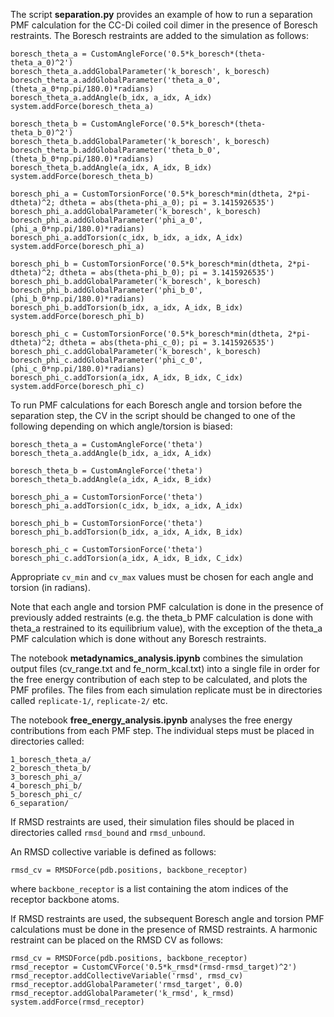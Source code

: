 The script **separation.py** provides an example of how to run a separation PMF calculation for the CC-Di coiled coil dimer in the presence of Boresch restraints. The Boresch restraints are added to the simulation as follows:
```
boresch_theta_a = CustomAngleForce('0.5*k_boresch*(theta-theta_a_0)^2')
boresch_theta_a.addGlobalParameter('k_boresch', k_boresch)
boresch_theta_a.addGlobalParameter('theta_a_0', (theta_a_0*np.pi/180.0)*radians)
boresch_theta_a.addAngle(b_idx, a_idx, A_idx)
system.addForce(boresch_theta_a)

boresch_theta_b = CustomAngleForce('0.5*k_boresch*(theta-theta_b_0)^2')
boresch_theta_b.addGlobalParameter('k_boresch', k_boresch)
boresch_theta_b.addGlobalParameter('theta_b_0', (theta_b_0*np.pi/180.0)*radians)
boresch_theta_b.addAngle(a_idx, A_idx, B_idx)
system.addForce(boresch_theta_b)

boresch_phi_a = CustomTorsionForce('0.5*k_boresch*min(dtheta, 2*pi-dtheta)^2; dtheta = abs(theta-phi_a_0); pi = 3.1415926535')
boresch_phi_a.addGlobalParameter('k_boresch', k_boresch)
boresch_phi_a.addGlobalParameter('phi_a_0', (phi_a_0*np.pi/180.0)*radians)
boresch_phi_a.addTorsion(c_idx, b_idx, a_idx, A_idx)
system.addForce(boresch_phi_a)

boresch_phi_b = CustomTorsionForce('0.5*k_boresch*min(dtheta, 2*pi-dtheta)^2; dtheta = abs(theta-phi_b_0); pi = 3.1415926535')
boresch_phi_b.addGlobalParameter('k_boresch', k_boresch)
boresch_phi_b.addGlobalParameter('phi_b_0', (phi_b_0*np.pi/180.0)*radians)
boresch_phi_b.addTorsion(b_idx, a_idx, A_idx, B_idx)
system.addForce(boresch_phi_b)

boresch_phi_c = CustomTorsionForce('0.5*k_boresch*min(dtheta, 2*pi-dtheta)^2; dtheta = abs(theta-phi_c_0); pi = 3.1415926535')
boresch_phi_c.addGlobalParameter('k_boresch', k_boresch)
boresch_phi_c.addGlobalParameter('phi_c_0', (phi_c_0*np.pi/180.0)*radians)
boresch_phi_c.addTorsion(a_idx, A_idx, B_idx, C_idx)
system.addForce(boresch_phi_c)
```

To run PMF calculations for each Boresch angle and torsion before the separation step, the CV in the script should be changed to one of the following depending on which angle/torsion is biased:
```
boresch_theta_a = CustomAngleForce('theta')
boresch_theta_a.addAngle(b_idx, a_idx, A_idx)
```
```
boresch_theta_b = CustomAngleForce('theta')
boresch_theta_b.addAngle(a_idx, A_idx, B_idx)
```
```
boresch_phi_a = CustomTorsionForce('theta')
boresch_phi_a.addTorsion(c_idx, b_idx, a_idx, A_idx)
```
```
boresch_phi_b = CustomTorsionForce('theta')
boresch_phi_b.addTorsion(b_idx, a_idx, A_idx, B_idx)
```
```
boresch_phi_c = CustomTorsionForce('theta')
boresch_phi_c.addTorsion(a_idx, A_idx, B_idx, C_idx)
```
Appropriate ```cv_min``` and ```cv_max``` values must be chosen for each angle and torsion (in radians).

Note that each angle and torsion PMF calculation is done in the presence of previously added restraints (e.g. the theta_b PMF calculation is done with theta_a restrained to its equilibrium value), with the exception of the theta_a PMF calculation which is done without any Boresch restraints.

The notebook **metadynamics_analysis.ipynb** combines the simulation output files (cv_range.txt and fe_norm_kcal.txt) into a single file in order for the free energy contribution of each step to be calculated, and plots the PMF profiles. The files from each simulation replicate must be in directories called ```replicate-1/```, ```replicate-2/``` etc.

The notebook **free_energy_analysis.ipynb** analyses the free energy contributions from each PMF step. The individual steps must be placed in directories called:
```
1_boresch_theta_a/
2_boresch_theta_b/
3_boresch_phi_a/
4_boresch_phi_b/
5_boresch_phi_c/
6_separation/
```
If RMSD restraints are used, their simulation files should be placed in directories called ```rmsd_bound``` and ```rmsd_unbound```.

An RMSD collective variable is defined as follows:
```
rmsd_cv = RMSDForce(pdb.positions, backbone_receptor)
```
where ```backbone_receptor``` is a list containing the atom indices of the receptor backbone atoms.

If RMSD restraints are used, the subsequent Boresch angle and torsion PMF calculations must be done in the presence of RMSD restraints. A harmonic restraint can be placed on the RMSD CV as follows:
```
rmsd_cv = RMSDForce(pdb.positions, backbone_receptor) 
rmsd_receptor = CustomCVForce('0.5*k_rmsd*(rmsd-rmsd_target)^2')
rmsd_receptor.addCollectiveVariable('rmsd', rmsd_cv)
rmsd_receptor.addGlobalParameter('rmsd_target', 0.0)
rmsd_receptor.addGlobalParameter('k_rmsd', k_rmsd)
system.addForce(rmsd_receptor)
```
